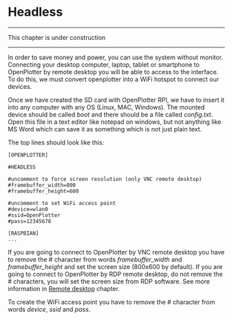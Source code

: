 # Headless

---

This chapter is under construction

---
In order to save money and power, you can use the system without monitor. Connecting your desktop computer, laptop, tablet or smartphone to OpenPlotter by remote desktop you will be able to access to the interface. To do this, we must convert openplotter into a WiFi hotspot to connect our devices.

Once we have created the SD card with OpenPlotter RPI, we have to insert it into any computer with any OS (Linux, MAC, Windows). The mounted device should be called *boot* and there should be a file called *config.txt*. Open this file in a text editor like notepad on windows, but not anything like MS Word which can save it as something which is not just plain text.

The top lines should look like this:

```
[OPENPLOTTER]

#HEADLESS

#uncomment to force screen resolution (only VNC remote desktop)
#framebuffer_width=800
#framebuffer_height=600

#uncomment to set WiFi access point
#device=wlan0
#ssid=OpenPlotter
#pass=12345678

[RASPBIAN]
...
```
If you are going to connect to OpenPlotter by VNC remote desktop you have to remove the # character from words  *framebuffer_width* and *framebuffer_height* and set the screen size (800x600 by default). If you are going to connect to OpenPlotter by RDP remote desktop, do not remove the # characters, you will set the screen size from RDP software. See more information in [Remote desktop](remote_desktop.md) chapter.

To create the WiFi access point you have to remove the # character from words *device*, *ssid* and *pass*.